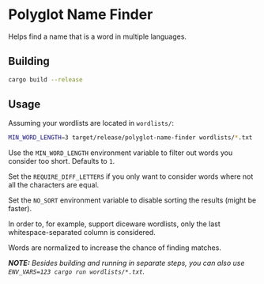 # Polyglot Name Finder

Helps find a name that is a word in multiple languages.

## Building

```sh
cargo build --release
```

## Usage

Assuming your wordlists are located in `wordlists/`:

```sh
MIN_WORD_LENGTH=3 target/release/polyglot-name-finder wordlists/*.txt
```

Use the `MIN_WORD_LENGTH` environment variable to filter out words you consider too short. Defaults to `1`.

Set the `REQUIRE_DIFF_LETTERS` if you only want to consider words where not all the characters are equal.

Set the `NO_SORT` environment variable to disable sorting the results (might be faster).

In order to, for example, support diceware wordlists, only the last whitespace-separated column is considered.

Words are normalized to increase the chance of finding matches.

_**NOTE:** Besides building and running in separate steps, you can also use `ENV_VARS=123 cargo run wordlists/*.txt`._
